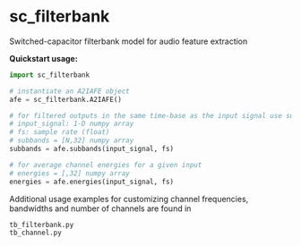 # sc_filterbank
Switched-capacitor filterbank model for audio feature extraction

**Quickstart usage:**

```python
import sc_filterbank

# instantiate an A2IAFE object
afe = sc_filterbank.A2IAFE()

# for filtered outputs in the same time-base as the input signal use subbands
# input_signal: 1-D numpy array
# fs: sample rate (float)
# subbands = [N,32] numpy array
subbands = afe.subbands(input_signal, fs)

# for average channel energies for a given input
# energies = [,32] numpy array
energies = afe.energies(input_signal, fs)
```
Additional usage examples for customizing channel frequencies, bandwidths and number of channels are found in
```python
tb_filterbank.py
tb_channel.py
```

